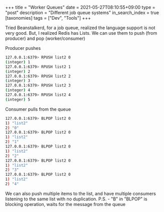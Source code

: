 +++
title = "Worker Queues"
date = 2021-05-27T08:10:55+09:00
type = "post"
description = "Different job queue systems"
in_search_index = true
[taxonomies]
tags = ["Dev", "Tools"]
+++

Tried Beanstalkerd, for a job queue, realized the language support is not very good. But, I realized Redis has Lists. We can use them to push (from producer) and pop (worker/consumer)

Producer pushes

```sh
127.0.0.1:6379> RPUSH list2 0
(integer) 1
127.0.0.1:6379> RPUSH list2 1
(integer) 2
127.0.0.1:6379> RPUSH list2 2
(integer) 3
127.0.0.1:6379> RPUSH list2 3
(integer) 4
127.0.0.1:6379> RPUSH list2 4
(integer) 5
```

Consumer pulls from the queue

```sh
127.0.0.1:6379> BLPOP list2 0
1) "list2"
2) "0"
127.0.0.1:6379> BLPOP list2 0
1) "list2"
2) "1"
127.0.0.1:6379> BLPOP list2 0
1) "list2"
2) "2"
127.0.0.1:6379> BLPOP list2 0
1) "list2"
2) "3"
127.0.0.1:6379> BLPOP list2 0
1) "list2"
2) "4"
```

We can also push multiple items to the list, and have multiple consumers listening to the same list with no duplication. P.S. - "B" in "BLPOP" is blocking operation, waits for the message from the queue
